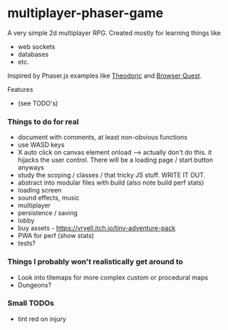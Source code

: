 # multiplayer-phaser-game

A very simple 2d multiplayer RPG. Created mostly for learning things like
* web sockets
* databases
* etc.

Inspired by Phaser.js examples like [Theodoric](https://github.com/tlmader/theodoric) and [Browser Quest](https://github.com/mozilla/).

Features
* (see TODO's)

### Things to do for real
* document with comments, at least non-obvious functions
* use WASD keys
* X auto click on canvas element onload --> actually don't do this. it hijacks the user control. There will be a loading page / start button anyways
* study the scoping / classes / that tricky JS stuff. WRITE IT OUT.
* abstract into modular files with build (also note build perf stats)
* loading screen
* sound effects, music
* multiplayer
* persistence / saving
* lobby
* buy assets - https://vryell.itch.io/tiny-adventure-pack
* PWA for perf (show stats)
* tests?

### Things I probably won't realistically get around to
* Look into tilemaps for more complex custom or procedural maps
* Dungeons?

### Small TODOs
* tint red on injury
